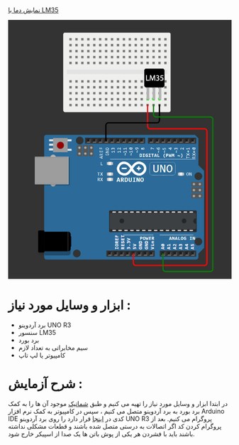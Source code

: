 #

[ نمایش دما با LM35](https://github.com/mohsenkmt/MicroProcessor/blob/main/Arduino%20File/14030821/2%20LM35/LM35.ino)

<p align="center">
  <img src="https://github.com/mohsenkmt/MicroProcessor/blob/main/Photo/19_lm35.jpeg" alt="LM35" />
</p>


# ابزار و وسایل مورد نیاز :
* برد آردوینو UNO R3
*  سنسور LM35
* برد بورد
* سیم مخابراتی به تعداد لازم
* کامپیوتر یا لپ تاپ

 # شرح آزمایش : 
 در ابتدا ابزار و وسایل مورد نیاز را تهیه می کنیم و طبق [شماتیک](https://github.com/mohsenkmt/MicroProcessor/blob/main/Photo/18_piano.jpeg) موجود آن ها را به کمک برد بورد به برد آردوینو متصل می کنیم ، سپس در کامپیوتر به کمک نرم افزار Arduino IDE کدی در [اینجا](https://github.com/mohsenkmt/MicroProcessor/blob/main/Arduino%20File/14030821/1%20PIANO/PIANO.ino) قرار دارد را روی برد آردوینو UNO R3 پروگرام می کنیم.
 بعد از پروگرام کردن کد اگر اتصالات به درستی متصل شده باشند و قطعات مشکلی نداشته باشند باید با فشردن هر یکی از پوش باتن ها یک صدا از اسپیکر خارج شود.

